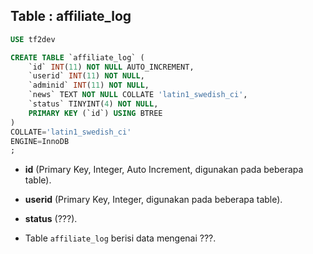 Table : affiliate_log
----------------------

```SQL
USE tf2dev

CREATE TABLE `affiliate_log` (
	`id` INT(11) NOT NULL AUTO_INCREMENT,
	`userid` INT(11) NOT NULL,
	`adminid` INT(11) NOT NULL,
	`news` TEXT NOT NULL COLLATE 'latin1_swedish_ci',
	`status` TINYINT(4) NOT NULL,
	PRIMARY KEY (`id`) USING BTREE
)
COLLATE='latin1_swedish_ci'
ENGINE=InnoDB
;
```

+ __id__ (Primary Key, Integer, Auto Increment, digunakan pada beberapa table).

+ __userid__ (Primary Key, Integer, digunakan pada beberapa table).

+ __status__ (???).

+ Table `affiliate_log` berisi data mengenai ???.
